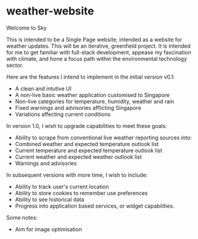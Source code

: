 # weather-website
 
Welcome to Sky

This is intended to be a Single Page website, intended as a website for weather updates. This will be an iterative, greenfield project. It is intended for me to get familiar with full-stack development, appease my fascination with climate, and hone a focus path within the environmental technology sector.

Here are the features I intend to implement in the initial version v0.1:
- A clean and intutive UI
- A non-live basic weather application customised to Singapore
- Non-live categories for temperature, humidity, weather and rain
- Fixed warnings and advisories afflicting Singapore
- Variations affecting current conditions

In version 1.0, I wish to upgrade capabilities to meet these goals:
- Ability to scrape from conventional live weather reporting sources into:
- Combined weather and expected temperature outlook list
- Current temperature and expected temperature outlook list
- Current weather and expected weather outlook list
- Warnings and advisories 

In subsequent versions with more time, I wish to include: 
- Ability to track user's current location 
- Ability to store cookies to remember use preferences
- Ability to see historical data
- Progress into application based services, or widget capabilities. 

Some notes:
- Aim for image optimisation